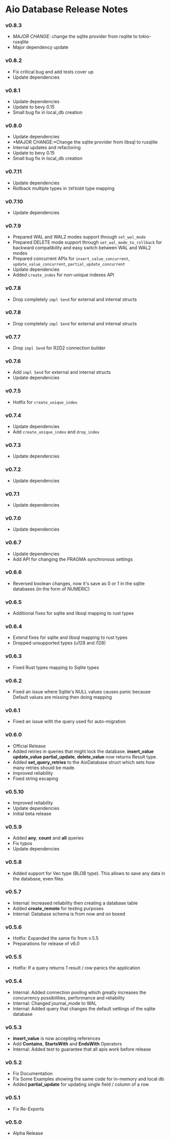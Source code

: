 # Aio Database Release Notes

### v0.8.3
- *MAJOR CHANGE*: change the sqlite provider from rsqlite to tokio-rusqlite
- Major dependency update

### v0.8.2
- Fix critical bug and add tests cover up
- Update dependencies

### v0.8.1
- Update dependencies
- Update to bevy 0.15
- Small bug fix in local_db creation

### v0.8.0
- Update dependencies
- *MAJOR CHANGE:*Change the sqlite provider from libsql to rusqlite
- Internal updates and refactoring
- Update to bevy 0.15
- Small bug fix in local_db creation

### v0.7.11
- Update dependencies
- Rollback multiple types in `INTEGER` type mapping

### v0.7.10
- Update dependencies

### v0.7.9
- Prepared WAL and WAL2 modes support through `set_wal_mode`
- Prepared DELETE mode support through `set_wal_mode_to_rollback` for backward compatibility and easy switch between WAL and WAL2 modes
- Prepared concurrent APIs for `insert_value_concurrent`, `update_value_concurrent`, `partial_update_concurrent`
- Update dependencies
- Added `create_index` for non-unique indexes API

### v0.7.8
- Drop completely `impl Send` for external and internal structs

### v0.7.8
- Drop completely `impl Send` for external and internal structs

### v0.7.7
- Drop `impl Send` for R2D2 connection builder

### v0.7.6
- Add `impl Send` for external and internal structs
- Update dependencies

### v0.7.5
- Hotfix for `create_unique_index`

### v0.7.4
- Update dependencies
- Add `create_unique_index` and `drop_index`

### v0.7.3
- Update dependencies

### v0.7.2
- Update dependencies

### v0.7.1
- Update dependencies

### v0.7.0
- Update dependencies

### v0.6.7
- Update dependencies
- Add API for changing the PRAGMA synchronous settings

### v0.6.6
- Reversed boolean changes, now it's save as 0 or 1 in the sqlite databases (in the form of NUMERIC)

### v0.6.5
- Additional fixes for sqlite and libsql mapping to rust types

### v0.6.4
- Extend fixes for sqlite and libsql mapping to rust types
- Dropped unsupported types (u128 and i128)

### v0.6.3
- Fixed Rust types mapping to Sqlite types

### v0.6.2
- Fixed an issue where Sqlite's NULL values causes panic because Default values are missing then doing mapping

### v0.6.1
- Fixed an issue with the query used for auto-migration

### v0.6.0
- Official Release
- Added retries in queries that might lock the database. **insert_value** **update_value** **partial_update**, **delete_value** now returns Result type. 
- Added **set_query_retries** to the AioDatabase struct which sets how many retries should be made.
- Improved reliability
- Fixed string escaping

### v0.5.10
- Improved reliability
- Update dependencies
- Initial beta release

### v0.5.9
- Added **any**, **count** and **all** queries
- Fix typos
- Update dependencies

### v0.5.8
- Added support for Vec<u8> type (BLOB type). This allows to save any data in the database, even files

### v0.5.7
- Internal: Increased reliability then creating a database table
- Added **create_remote** for testing purposes
- Internal: Database schema is from now and on boxed

### v0.5.6
- Hotfix: Expanded the same fix from v.5.5
- Preparations for release of v6.0

### v0.5.5
- Hotfix: If a query returns 1 result / row panics the application 

### v0.5.4
- Internal: Added connection pooling which greatly increases the concurrency possibilities, performance and reliability
- Internal: Changed journal_mode to WAL
- Internal: Added query that changes the default settings of the sqlite database

### v0.5.3
- **insert_value** is now accepting references
- Add **Contains**, **StartsWith** and **EndsWith** Operators
- Internal: Added test to guarantee that all apis work before release

### v0.5.2 
- Fix Documentation
- Fix Some Examples showing the same code for in-memory and local db
- Added **partial_update** for updating single field / column of a row

### v0.5.1
- Fix Re-Exports

### v0.5.0
- Alpha Release